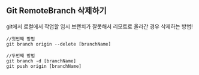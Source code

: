 ## Git RemoteBranch 삭제하기


git에서 로컬에서 작업할 임시 브랜치가 잘못해서 리모트로 올라간 경우 삭제하는 방법!



```
//첫번째 방법
git branch origin --delete [branchName]
```

```
//두번째 방법
git branch -d [branchName]
git push origin [branchName]
```


